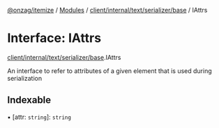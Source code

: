 [@onzag/itemize](../README.md) / [Modules](../modules.md) / [client/internal/text/serializer/base](../modules/client_internal_text_serializer_base.md) / IAttrs

# Interface: IAttrs

[client/internal/text/serializer/base](../modules/client_internal_text_serializer_base.md).IAttrs

An interface to refer to attributes
of a given element that is used during serialization

## Indexable

▪ [attr: `string`]: `string`

